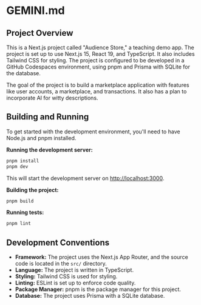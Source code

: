 # GEMINI.md

## Project Overview

This is a Next.js project called "Audience Store," a teaching demo app. The project is set up to use Next.js 15, React 19, and TypeScript. It also includes Tailwind CSS for styling. The project is configured to be developed in a GitHub Codespaces environment, using pnpm and Prisma with SQLite for the database.

The goal of the project is to build a marketplace application with features like user accounts, a marketplace, and transactions. It also has a plan to incorporate AI for witty descriptions.

## Building and Running

To get started with the development environment, you'll need to have Node.js and pnpm installed.

**Running the development server:**

```bash
pnpm install
pnpm dev
```

This will start the development server on [http://localhost:3000](http://localhost:3000).

**Building the project:**

```bash
pnpm build
```

**Running tests:**

```bash
pnpm lint
```

## Development Conventions

*   **Framework:** The project uses the Next.js App Router, and the source code is located in the `src/` directory.
*   **Language:** The project is written in TypeScript.
*   **Styling:** Tailwind CSS is used for styling.
*   **Linting:** ESLint is set up to enforce code quality.
*   **Package Manager:** pnpm is the package manager for this project.
*   **Database:** The project uses Prisma with a SQLite database.
